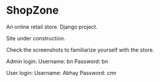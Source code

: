 ShopZone
========

An online retail store. Django project.

Site under construction.

Check the screenshots to familiarize yourself with the store.

Admin login:
	Username: bn
	Password: bn

User login:
	Username: Abhay
	Password: cmr